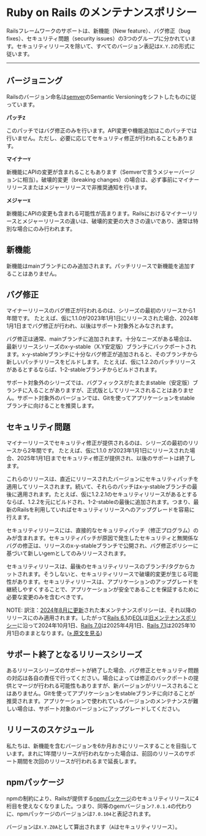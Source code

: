 Ruby on Rails のメンテナンスポリシー
====================================

Railsフレームワークのサポートは、新機能（New feature）、バグ修正（bug fixes）、セキュリティ問題（security issues）の3つのグループに分かれています。セキュリティリリースを除いて、すべてのバージョン表記は`X.Y.Z`の形式に従います。

--------------------------------------------------------------------------------

バージョニング
------------

Railsのバージョン命名は[semver](http://semver.org/)のSemantic Versioningをシフトしたものに従っています。

**パッチ`Z`**

このパッチではバグ修正のみを行います。API変更や機能追加はこのパッチでは行いません。ただし、必要に応じてセキュリティ修正が行われることもあります。

**マイナー`Y`**

新機能にAPIの変更が含まれることもあります（Semverで言うメジャーバージョンに相当）。破壊的変更（breaking changes）の場合は、必ず事前にマイナーリリースまたはメジャーリリースで非推奨通知を行います。

**メジャー`X`**

新機能にAPIの変更も含まれる可能性が高まります。Railsにおけるマイナーリリースとメジャーリリースの違いは、破壊的変更の大きさの違いであり、通常は特別な場合にのみ行われます。

新機能
------------

新機能はmainブランチにのみ追加されます。パッチリリースで新機能を追加することはありません。

バグ修正
---------

マイナーリリースのバグ修正が行われるのは、シリーズの最初のリリースから1年間です。
たとえば、仮に1.1.0が2023年1月1日にリリースされた場合、2024年1月1日までバグ修正が行われ、以後はサポート対象外とみなされます。

バグ修正は通常、mainブランチに追加されます。十分なニーズがある場合は、最新リリースシリーズのx-y-stable（X.Y安定版）ブランチにバックポートされます。x-y-stableブランチに十分なバグ修正が追加されると、そのブランチから新しいパッチリリースをビルドします。
たとえば、仮に1.2.2のパッチリリースがあるとするならば、1-2-stableブランチからビルドされます。

サポート対象外のシリーズでは、バグフィックスがたまたまstable（安定版）ブランチに入ることがありますが、正式版としてリリースされることはありません。サポート対象外のバージョンでは、Gitを使ってアプリケーションをstableブランチに向けることを推奨します。

セキュリティ問題
---------------

マイナーリリースでセキュリティ修正が提供されるのは、シリーズの最初のリリースから2年間です。
たとえば、仮に1.1.0 が2023年1月1日にリリースされた場合、2025年1月1日までセキュリティ修正が提供され、以後のサポートは終了します。

これらのリリースは、直近にリリースされたバージョンにセキュリティパッチを適用してリリースされます。続いて、それらのパッチはx-y-stableブランチの最後に適用されます。たとえば、仮に1.2.2.1のセキュリティリリースがあるとするならば、1.2.2を元にビルドされ、1-2-stableの最後に追加されます。つまり、最新のRailsを利用していればセキュリティリリースへのアップグレードを容易に行えます。

セキュリティリリースには、直接的なセキュリティパッチ（修正プログラム）のみが含まれます。セキュリティパッチが原因で発生したセキュリティと無関係なバグの修正は、リリースのx-y-stableブランチで公開され、バグ修正ポリシーに基づいて新しいgemとしてのみリリースされます。

セキュリティリリースは、最後のセキュリティリリースのブランチ/タグからカットされます。そうしないと、セキュリティリリースで破壊的変更が生じる可能性があります。セキュリティリリースは、アプリケーションのアップグレードを継続しやすくすることで、アプリケーションが安全であることを保証するために必要な変更のみを含むべきです。

NOTE: 訳注：[2024年8月に更新](https://github.com/rails/rails/pull/52471)された本メンテナンスポリシーは、それ以降のリリースにのみ適用されます。したがって[Rails 6.1](https://railsguides.jp/6_1_release_notes.html)の[EOL](https://www.google.com/search?q=EOL)は[旧メンテナンスポリシー](https://github.com/yasslab/railsguides.jp/pull/1651/files)に沿って2024年10月1日、[Rails 7.0](https://railsguides.jp/7_0_release_notes.html)は2025年4月1日、[Rails 7.1](https://railsguides.jp/7_1_release_notes.html)は2025年10月1日のままとなります。([» 原文を見る](https://rubyonrails.org/maintenance#security))


サポート終了となるリリースシリーズ
--------------------------

あるリリースシリーズのサポートが終了した場合、バグ修正とセキュリティ問題の対応は各自の責任で行ってください。場合によっては修正のバックポートの提供とマージが行われる可能性もありますが、新バージョンがリリースされることはありません。Gitを使ってアプリケーションをstableブランチに向けることが推奨されます。アプリケーションで使われているバージョンのメンテナンスが難しい場合は、サポート対象のバージョンにアップグレードしてください。

リリースのスケジュール
----------------

私たちは、新機能を含むバージョンを6か月おきにリリースすることを目指しています。まれに1年間リリースが行われなかった場合は、前回のリリースのサポート期間を次回のリリースが行われるまで延長します。

npmパッケージ
------------

npmの制約により、Railsが提供する[npmパッケージ][]のセキュリティリリースに4桁目を使えなくなりました。つまり、同等のgemバージョン`7.0.1.4`の代わりに、npmパッケージのバージョンは`7.0.104`と表記されます。

バージョンは`X.Y.Z0A`として算出されます（`A`はセキュリティリリース）。

[npmパッケージ]: https://www.npmjs.com/org/rails
